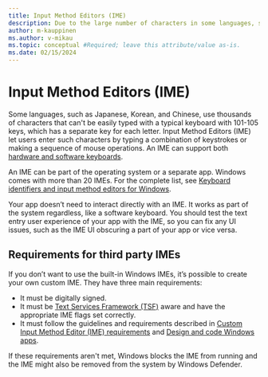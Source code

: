 ```yaml
---
title: Input Method Editors (IME)
description: Due to the large number of characters in some languages, special input methods are required to enter text. Some languages have an Input Method Editor (IME) for entering text.
author: m-kauppinen
ms.author: v-mikau
ms.topic: conceptual #Required; leave this attribute/value as-is.
ms.date: 02/15/2024
---
```


# Input Method Editors (IME)

Some languages, such as Japanese, Korean, and Chinese, use thousands of characters that can't be easily typed with a typical keyboard with 101-105 keys, which has a separate key for each letter. Input Method Editors (IME) let users enter such characters by typing a combination of keystrokes or making a sequence of mouse operations. An IME can support both [hardware and software keyboards](keyboards.md).

An IME can be part of the operating system or a separate app. Windows comes with more than 20 IMEs. For the complete list, see [Keyboard identifiers and input method editors for Windows](/windows-hardware/manufacture/desktop/windows-language-pack-default-values).

Your app doesn’t need to interact directly with an IME. It works as part of the system regardless, like a software keyboard. You should test the text entry user experience of your app with the IME, so you can fix any UI issues, such as the IME UI obscuring a part of your app or vice versa.

## Requirements for third party IMEs

If you don’t want to use the built-in Windows IMEs, it’s possible to create your own custom IME. They have three main requirements:

- It must be digitally signed.
- It must be [Text Services Framework (TSF)](/windows/win32/tsf/text-services-framework) aware and have the appropriate IME flags set correctly.
- It must follow the guidelines and requirements described in [Custom Input Method Editor (IME) requirements](/windows/apps/design/input/input-method-editor-requirements) and [Design and code Windows apps](/windows/apps/design/).

If these requirements aren't met, Windows blocks the IME from running and the IME might also be removed from the system by Windows Defender.
